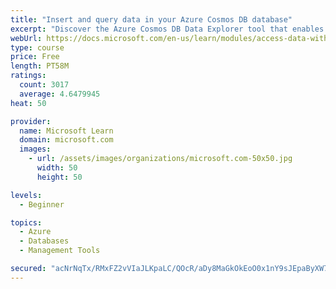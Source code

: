 ```yaml
---
title: "Insert and query data in your Azure Cosmos DB database"
excerpt: "Discover the Azure Cosmos DB Data Explorer tool that enables you to add or modify data. Create stored procedures in JavaScript."
webUrl: https://docs.microsoft.com/en-us/learn/modules/access-data-with-cosmos-db-and-sql-api/
type: course
price: Free
length: PT58M
ratings:
  count: 3017
  average: 4.6479945
heat: 50

provider:
  name: Microsoft Learn
  domain: microsoft.com
  images:
    - url: /assets/images/organizations/microsoft.com-50x50.jpg
      width: 50
      height: 50

levels:
  - Beginner

topics:
  - Azure
  - Databases
  - Management Tools

secured: "acNrNqTx/RMxFZ2vVIaJLKpaLC/QOcR/aDy8MaGkOkEoO0x1nY9sJEpaByXW7kti/3DvSyBaPk8V2vQO4gD5WSN7Qp5HWXdH7I5kXSY8F5G4Dvie6d7qWB7LYHW61tRRfCjEwBI20KvUf5SBP7lWDAJ2utff0nzlnrXZDgkaq81suK1oxLS3QMMQwm3r/anVHDV5t5GEBjWSRK+0UMGa6c4X7AoZ6anQt27Z1HAi+DTEJTMEW0Eh4vek/86jP/Xpvp7BE/0e7tmJq7Jt4eK/ghmFRDtKqeH3iivUhmSnP7xYhCiQhACcR+CRHaHFwfXrkD6VwjWejPC8+ydzw7CquNok5qa3aSuUyqdeaTP2P73sgpJhS8Ys/Yt35lVR47M2WikQcmAiJ2FaqtFS2y7hVnhb4wMWdO56GN5Be3bbAm0=;edpmgARSZCOcOG8Se4lC2Q=="
---
```


